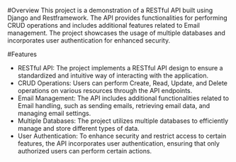 #Overview
This project is a demonstration of a RESTful API built using Django and Restframework. The API provides functionalities for performing CRUD operations and includes additional features related to Email management. The project showcases the usage of multiple databases and incorporates user authentication for enhanced security.

#Features
* RESTful API: The project implements a RESTful API design to ensure a standardized and intuitive way of interacting with the application.
* CRUD Operations: Users can perform Create, Read, Update, and Delete operations on various resources through the API endpoints.
* Email Management: The API includes additional functionalities related to Email handling, such as sending emails, retrieving email data, and managing email settings.
* Multiple Databases: The project utilizes multiple databases to efficiently manage and store different types of data.
* User Authentication: To enhance security and restrict access to certain features, the API incorporates user authentication, ensuring that only authorized users can perform certain actions.